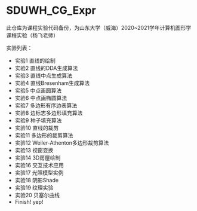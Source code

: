 # SDUWH_CG_Expr

此仓库为课程实验代码备份，为山东大学（威海）2020~2021学年计算机图形学课程实验（杨飞老师）

实验列表：

- 实验1 直线的绘制
- 实验2 直线的DDA生成算法
- 实验3 直线中点生成算法
- 实验4 直线Bresenham生成算法
- 实验5 中点画圆算法
- 实验6 中点画椭圆算法
- 实验7 多边形有序边表算法
- 实验8 边标志多边形填充算法
- 实验9 种子填充算法
- 实验10 直线的裁剪
- 实验11 多边形的裁剪算法
- 实验12 Weiler-Athenton多边形裁剪算法
- 实验13 视窗变换
- 实验14 3D房屋绘制
- 实验16 交互技术应用
- 实验17 光照模型实例
- 实验18 阴影Shade
- 实验19 纹理实验
- 实验20 贝塞尔曲线
- Finish! yep!
